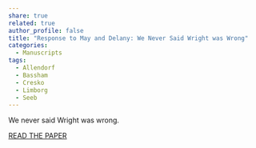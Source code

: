```yaml
---
share: true
related: true
author_profile: false
title: "Response to May and Delany: We Never Said Wright was Wrong"
categories:
  - Manuscripts
tags:
  - Allendorf
  - Bassham
  - Cresko
  - Limborg
  - Seeb
---
```


We never said Wright was wrong.

[READ THE PAPER](https://academic.oup.com/jhered/article/106/6/767/2614255)
